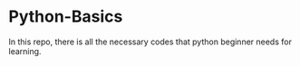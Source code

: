 # Python-Basics

In this repo, there is all the necessary codes that python beginner needs for learning.
